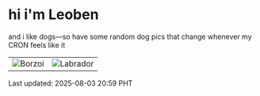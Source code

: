 # hi i'm Leoben

and i like dogs—so have some random dog pics that change whenever my CRON feels like it

|  |  |
|--------|----------|
| ![Borzoi](https://random-dog-vercel.vercel.app/api/random-borzoi?v=1754225987) | ![Labrador](https://random-dog-vercel.vercel.app/api/random-labrador?v=1754225987) |

Last updated: 2025-08-03 20:59 PHT

